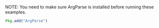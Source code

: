 NOTE: You need to make sure ArgParse is installed before running these examples.

```julia
Pkg.add("ArgParse")
```

